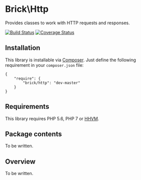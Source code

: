 Brick\Http
==========

Provides classes to work with HTTP requests and responses.

[![Build Status](https://secure.travis-ci.org/brick/http.svg?branch=master)](http://travis-ci.org/brick/http)
[![Coverage Status](https://coveralls.io/repos/brick/http/badge.svg?branch=master)](https://coveralls.io/r/brick/http?branch=master)

Installation
------------

This library is installable via [Composer](https://getcomposer.org/).
Just define the following requirement in your `composer.json` file:

    {
        "require": {
            "brick/http": "dev-master"
        }
    }

Requirements
------------

This library requires PHP 5.6, PHP 7 or [HHVM](http://hhvm.com/).

Package contents
----------------

To be written.

Overview
--------

To be written.
